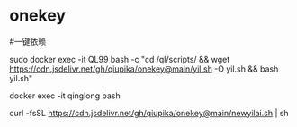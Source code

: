 # onekey
#一键依赖

sudo docker exec -it QL99 bash -c "cd /ql/scripts/ && wget https://cdn.jsdelivr.net/gh/qiupika/onekey@main/yil.sh -O yil.sh && bash yil.sh"  



docker exec -it qinglong bash

curl -fsSL https://cdn.jsdelivr.net/gh/qiupika/onekey@main/newyilai.sh | sh
